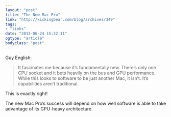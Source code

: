 ```yaml
---
layout: "post"
title: "The New Mac Pro"
link: "http://kickingbear.com/blog/archives/349"
tags: 
- "links"
date: "2013-06-24 15:32:11"
ogtype: "article"
bodyclass: "post"
---
```


Guy English:

> It fascinates me because it’s fundamentally new. There’s only one CPU socket and it bets heavily on the bus and GPU performance. While this looks to software to be just another Mac, it isn’t. It’s capabilities aren’t traditional.

This is exactly right!

The new Mac Pro’s success will depend on how well software is able to take advantage of its GPU-heavy architecture.